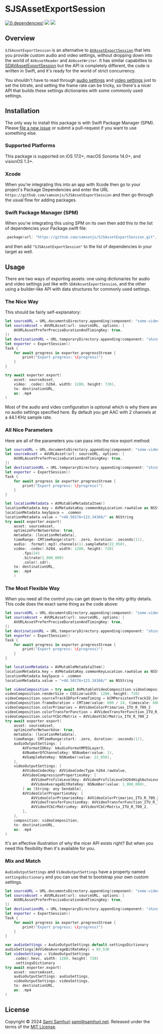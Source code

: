 # SJSAssetExportSession

[![0 dependencies!](https://0dependencies.dev/0dependencies.svg)](https://0dependencies.dev)
[![](https://img.shields.io/endpoint?url=https%3A%2F%2Fswiftpackageindex.com%2Fapi%2Fpackages%2Fsamsonjs%2FSJSAssetExportSession%2Fbadge%3Ftype%3Dswift-versions)](https://swiftpackageindex.com/samsonjs/SJSAssetExportSession)
[![](https://img.shields.io/endpoint?url=https%3A%2F%2Fswiftpackageindex.com%2Fapi%2Fpackages%2Fsamsonjs%2FSJSAssetExportSession%2Fbadge%3Ftype%3Dplatforms)](https://swiftpackageindex.com/samsonjs/SJSAssetExportSession)

## Overview

`SJSAssetExportSession` is an alternative to [`AVAssetExportSession`][AV] that lets you provide custom audio and video settings, without dropping down into the world of `AVAssetReader` and `AVAssetWriter`. It has similar capabilites to [SDAVAssetExportSession][SDAV] but the API is completely different, the code is written in Swift, and it's ready for the world of strict concurrency.

You shouldn't have to read through [audio settings][] and [video settings][] just to set the bitrate, and setting the frame rate can be tricky, so there's a nicer API that builds these settings dictionaries with some commonly used settings.

[AV]: https://developer.apple.com/documentation/avfoundation/avassetexportsession
[SDAV]: https://github.com/rs/SDAVAssetExportSession
[audio settings]: https://developer.apple.com/documentation/avfoundation/audio_settings
[video settings]: https://developer.apple.com/documentation/avfoundation/video_settings

## Installation

The only way to install this package is with Swift Package Manager (SPM). Please [file a new issue][] or submit a pull-request if you want to use something else.

[file a new issue]: https://github.com/samsonjs/SJSAssetExportSession/issues/new

### Supported Platforms

This package is supported on iOS 17.0+, macOS Sonoma 14.0+, and visionOS 1.3+.

### Xcode

When you're integrating this into an app with Xcode then go to your project's Package Dependencies and enter the URL `https://github.com/samsonjs/SJSAssetExportSession` and then go through the usual flow for adding packages.

### Swift Package Manager (SPM)

When you're integrating this using SPM on its own then add this to the list of dependencies your Package.swift file:

```swift
.package(url: "https://github.com/samsonjs/SJSAssetExportSession.git", .upToNextMajor(from: "0.3.2"))
```

and then add `"SJSAssetExportSession"` to the list of dependencies in your target as well.

## Usage

There are two ways of exporting assets: one using dictionaries for audio and video settings just like with `SDAVAssetExportSession`, and the other using a builder-like API with data structures for commonly used settings.

### The Nice Way

This should be fairly self-explanatory:

```swift
let sourceURL = URL.documentsDirectory.appending(component: "some-video.mov")
let sourceAsset = AVURLAsset(url: sourceURL, options: [
    AVURLAssetPreferPreciseDurationAndTimingKey: true,
])
let destinationURL = URL.temporaryDirectory.appending(component: "shiny-new-video.mp4")
let exporter = ExportSession()
Task {
    for await progress in exporter.progressStream {
        print("Export progress: \(progress)")
    }
}

try await exporter.export(
    asset: sourceAsset,
    video: .codec(.h264, width: 1280, height: 720),
    to: destinationURL,
    as: .mp4
)
```

Most of the audio and video configuration is optional which is why there are no audio settings specified here. By default you get AAC with 2 channels at a 44.1 KHz sample rate.

### All Nice Parameters

Here are all of the parameters you can pass into the nice export method:

```swift
let sourceURL = URL.documentsDirectory.appending(component: "some-video.mov")
let sourceAsset = AVURLAsset(url: sourceURL, options: [
    AVURLAssetPreferPreciseDurationAndTimingKey: true,
])
let destinationURL = URL.temporaryDirectory.appending(component: "shiny-new-video.mp4")
let exporter = ExportSession()
Task {
    for await progress in exporter.progressStream {
        print("Export progress: \(progress)")
    }
}

let locationMetadata = AVMutableMetadataItem()
locationMetadata.key = AVMetadataKey.commonKeyLocation.rawValue as NSString
locationMetadata.keySpace = .common
locationMetadata.value = "+48.50176+123.34368/" as NSString
try await exporter.export(
    asset: sourceAsset,
    optimizeForNetworkUse: true,
    metadata: [locationMetadata],
    timeRange: CMTimeRange(start: .zero, duration: .seconds(1)),
    audio: .format(.mp3).channels(1).sampleRate(22_050),
    video: .codec(.h264, width: 1280, height: 720)
        .fps(24)
        .bitrate(1_000_000)
        .color(.sdr),
    to: destinationURL,
    as: .mp4
    )
```

### The Most Flexible Way

When you need all the control you can get down to the nitty gritty details. This code does the exact same thing as the code above:

```swift
let sourceURL = URL.documentsDirectory.appending(component: "some-video.mov")
let sourceAsset = AVURLAsset(url: sourceURL, options: [
    AVURLAssetPreferPreciseDurationAndTimingKey: true,
])
let destinationURL = URL.temporaryDirectory.appending(component: "shiny-new-video.mp4")
let exporter = ExportSession()
Task {
    for await progress in exporter.progressStream {
        print("Export progress: \(progress)")
    }
}

let locationMetadata = AVMutableMetadataItem()
locationMetadata.key = AVMetadataKey.commonKeyLocation.rawValue as NSString
locationMetadata.keySpace = .common
locationMetadata.value = "+48.50176+123.34368/" as NSString

let videoComposition = try await AVMutableVideoComposition.videoComposition(withPropertiesOf: sourceAsset)
videoComposition.renderSize = CGSize(width: 1280, height: 720)
videoComposition.sourceTrackIDForFrameTiming = kCMPersistentTrackID_Invalid
videoComposition.frameDuration = CMTime(value: 600 / 24, timescale: 600) // 24 fps
videoComposition.colorPrimaries = AVVideoColorPrimaries_ITU_R_709_2
videoComposition.colorTransferFunction = AVVideoTransferFunction_ITU_R_709_2
videoComposition.colorYCbCrMatrix = AVVideoYCbCrMatrix_ITU_R_709_2
try await exporter.export(
    asset: sourceAsset,
    optimizeForNetworkUse: true,
    metadata: [locationMetadata],
    timeRange: CMTimeRange(start: .zero, duration: .seconds(1)),
    audioOutputSettings: [
        AVFormatIDKey: kAudioFormatMPEGLayer3,
        AVNumberOfChannelsKey: NSNumber(value: 1),
        AVSampleRateKey: NSNumber(value: 22_050),
    ],
    videoOutputSettings: [
        AVVideoCodecKey: AVVideoCodecType.h264.rawValue,
        AVVideoCompressionPropertiesKey: [
            AVVideoProfileLevelKey: AVVideoProfileLevelH264HighAutoLevel,
            AVVideoAverageBitRateKey: NSNumber(value: 1_000_000),
        ] as [String: any Sendable],
        AVVideoColorPropertiesKey: [
            AVVideoColorPrimariesKey: AVVideoColorPrimaries_ITU_R_709_2,
            AVVideoTransferFunctionKey: AVVideoTransferFunction_ITU_R_709_2,
            AVVideoYCbCrMatrixKey: AVVideoYCbCrMatrix_ITU_R_709_2,
        ],
    ],
    composition: videoComposition,
    to: destinationURL,
    as: .mp4
)
```

It's an effective illustration of why the nicer API exists right? But when you need this flexibility then it's available for you.

### Mix and Match

`AudioOutputSettings` and `VideoOutputSettings` have a property named `settingsDictionary` and you can use that to bootstrap your own custom settings.

```swift
let sourceURL = URL.documentsDirectory.appending(component: "some-video.mov")
let sourceAsset = AVURLAsset(url: sourceURL, options: [
    AVURLAssetPreferPreciseDurationAndTimingKey: true,
])
let destinationURL = URL.temporaryDirectory.appending(component: "shiny-new-video.mp4")
let exporter = ExportSession()
Task {
    for await progress in exporter.progressStream {
        print("Export progress: \(progress)")
    }
}

var audioSettings = AudioOutputSettings.default.settingsDictionary
audioSettings[AVVideoAverageBitRateKey] = 65_536
let videoSettings = VideoOutputSettings
    .codec(.hevc, width: 1280, height: 720)
    .settingsDictionary
try await exporter.export(
    asset: sourceAsset,
    audioOutputSettings: audioSettings,
    videoOutputSettings: videoSettings,
    to: destinationURL,
    as: .mp4
)
```

## License

Copyright © 2024 [Sami Samhuri](https://samhuri.net) <sami@samhuri.net>. Released under the terms of the [MIT License][MIT].

[MIT]: https://sjs.mit-license.org
